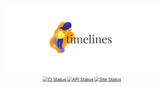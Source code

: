 <p align="center">
  <img src="/.static/banner.png" />
</p>

<p align="center">
  <a href="https://dev.azure.com/bobheadxi/bobheadxi/_build/latest?definitionId=5&branchName=master">
    <img src="https://dev.azure.com/bobheadxi/bobheadxi/_apis/build/status/bobheadxi.timelines?branchName=master"
      alt="CI Status" />
  </a>
  <a href="https://timelines-api.herokuapp.com/">
    <img src="https://img.shields.io/website/https/timelines-api.herokuapp.com.svg?down_color=lightgrey&down_message=offline&label=api&up_message=online"
      alt="API Status" >
  </a>
  <a href="https://timelines.bobheadxi.dev/">
    <img src="https://img.shields.io/website/https/timelines.bobheadxi.dev.svg?down_color=lightgrey&down_message=offline&label=website&up_message=online"
      alt="Site Status" >
  </a>
</p>

<br />
